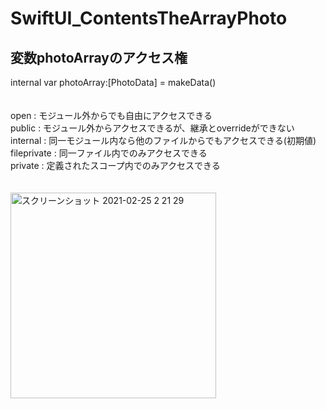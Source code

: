 # SwiftUI_ContentsTheArrayPhoto

## 変数photoArrayのアクセス権<br>
internal var photoArray:[PhotoData] = makeData()<br>　　

open        : モジュール外からでも自由にアクセスできる<br>
public      : モジュール外からアクセスできるが、継承とoverrideができない<br>
internal    : 同一モジュール内なら他のファイルからでもアクセスできる(初期値)<br>
fileprivate : 同一ファイル内でのみアクセスできる<br>
private     : 定義されたスコープ内でのみアクセスできる<br>　　

<img width="329" alt="スクリーンショット 2021-02-25 2 21 29" src="https://user-images.githubusercontent.com/9380171/109039516-38240980-7710-11eb-81ec-9a41e8125e85.png">
